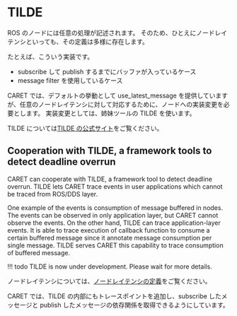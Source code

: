 # TILDE

ROS のノードには任意の処理が記述されます。
そのため、ひとえにノードレイテンシといっても、その定義は多様に存在します。

たとえば、こういう実装です。

- subscribe して publish するまでにバッファが入っているケース
- message filter を使用しているケース

CARET では、デフォルトの挙動として use_latest_message を提供していますが、任意のノードレイテンシに対して対応するために、ノードへの実装変更を必要とします。
実装変更としては、姉妹ツールの TILDE を使います。

TILDE については[TILDE の公式サイト](https://github.com/tier4/TILDE)をご覧ください。

## Cooperation with TILDE, a framework tools to detect deadline overrun

CARET can cooperate with TILDE, a framework tool to detect deadline overrun. TILDE lets CARET trace events in user applications which cannot be traced from ROS/DDS layer.

One example of the events is consumption of message buffered in nodes. The events can be observed in only application layer, but CARET cannot observe the events. On the other hand, TILDE can trace application-layer events. It is able to trace execution of callback function to consume a certain buffered message since it annotate message consumption per single message. TILDE serves CARET this capability to trace consumption of buffered message.

<prettier-ignore-start>
!!! todo
        TILDE is now under development. Please wait for more details.
<prettier-ignore-end>

ノードレイテンシについては、[ノードレイテンシの定義](../latency_definitions/node_latency.md)をご覧ください。

CARET では、TILDE の内部にもトレースポイントを追加し、subscribe したメッセージと publish したメッセージの依存関係を取得できるようにしています。
